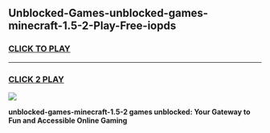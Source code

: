 
## Unblocked-Games-unblocked-games-minecraft-1.5-2-Play-Free-iopds
<h3>
<a href="https://premium76.site?title=unblocked-games-minecraft-1.5-2&ref=18A">CLICK TO PLAY</a></h3>
<hr>

<h3>
<a href="https://premium76.site?title=unblocked-games-minecraft-1.5-2&ref=18A">CLICK 2 PLAY</a>
  
</h3>

<a href="https://premium76.site?title=unblocked-games-minecraft-1.5-2&ref=18A"><img src="https://clearcache.store/games.png"></a>


**unblocked-games-minecraft-1.5-2 games unblocked: Your Gateway to Fun and Accessible Online Gaming**
